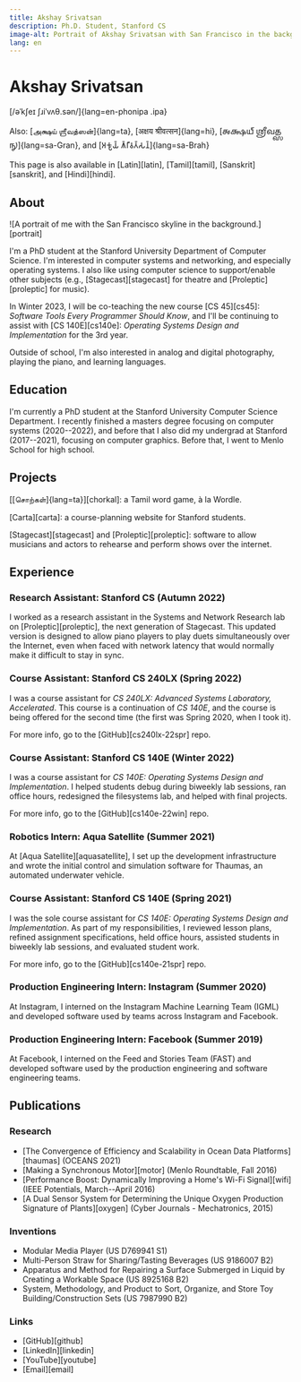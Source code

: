 ```yaml
---
title: Akshay Srivatsan
description: Ph.D. Student, Stanford CS
image-alt: Portrait of Akshay Srivatsan with San Francisco in the background.
lang: en
---
```


# Akshay Srivatsan

[/əˈkʃeɪ ʃɹiˈvʌθ.sən/]{lang=en-phonipa .ipa}

Also: [அக்ஷய் ஶ்ரீவத்ஸன்]{lang=ta}, [अक्षय श्रीवत्सन]{lang=hi}, [𑌅𑌕𑍍𑌷𑌯𑍍
𑌶𑍍𑌰𑍀𑌵𑌤𑍍𑌸𑌨𑍍]{lang=sa-Gran}, and [𑀅𑀓𑁆𑀱𑀬𑁆 𑀰𑁆𑀭𑀻𑀯𑀢𑁆𑀲𑀦𑁆]{lang=sa-Brah}

This page is also available in [Latin][latin], [Tamil][tamil],
[Sanskrit][sanskrit], and [Hindi][hindi].

## About

![A portrait of me with the San Francisco skyline in the 
background.][portrait]

I'm a PhD student at the Stanford University Department of Computer Science. I'm
interested in computer systems and networking, and especially operating systems.
I also like using computer science to support/enable other subjects (e.g.,
[Stagecast][stagecast] for theatre and [Proleptic][proleptic] for music).

In Winter 2023, I will be co-teaching the new course [CS 45][cs45]: _Software
Tools Every Programmer Should Know_, and I'll be continuing to assist with [CS
140E][cs140e]: _Operating Systems Design and Implementation_ for the 3rd year.

Outside of school, I'm also interested in analog and digital photography,
playing the piano, and learning languages.

## Education

I'm currently a PhD student at the Stanford University Computer Science
Department. I recently finished a masters degree focusing on computer systems
(2020--2022), and before that I also did my undergrad at Stanford (2017--2021),
focusing on computer graphics. Before that, I went to Menlo School for high
school.

## Projects

[[சொற்கள்]{lang=ta}][chorkal]: a Tamil word game, à la Wordle.

[Carta][carta]: a course-planning website for Stanford students.

[Stagecast][stagecast] and [Proleptic][proleptic]: software to allow musicians
and actors to rehearse and perform shows over the internet.

## Experience

### Research Assistant: Stanford CS (Autumn 2022)

I worked as a research assistant in the Systems and Network Research lab on
[Proleptic][proleptic], the next generation of Stagecast. This updated version
is designed to allow piano players to play duets simultaneously over the
Internet, even when faced with network latency that would normally make it
difficult to stay in sync.

### Course Assistant: Stanford CS 240LX (Spring 2022)

I was a course assistant for _CS 240LX: Advanced Systems Laboratory,
Accelerated_. This course is a continuation of _CS 140E_, and the course is
being offered for the second time (the first was Spring 2020, when I took it).

For more info, go to the [GitHub][cs240lx-22spr] repo.

### Course Assistant: Stanford CS 140E (Winter 2022)

I was a course assistant for _CS 140E: Operating Systems Design and
Implementation_. I helped students debug during biweekly lab sessions, ran
office hours, redesigned the filesystems lab, and helped with final projects.

For more info, go to the [GitHub][cs140e-22win] repo.

### Robotics Intern: Aqua Satellite (Summer 2021)

At [Aqua Satellite][aquasatellite], I set up the development infrastructure and
wrote the initial control and simulation software for Thaumas, an automated
underwater vehicle.

### Course Assistant: Stanford CS 140E (Spring 2021)

I was the sole course assistant for _CS 140E: Operating Systems Design and
Implementation_. As part of my responsibilities, I reviewed lesson plans,
refined assignment specifications, held office hours, assisted students in
biweekly lab sessions, and evaluated student work.

For more info, go to the [GitHub][cs140e-21spr] repo.

### Production Engineering Intern: Instagram (Summer 2020)

At Instagram, I interned on the Instagram Machine Learning Team (IGML) and
developed software used by teams across Instagram and Facebook.

### Production Engineering Intern: Facebook (Summer 2019)

At Facebook, I interned on the Feed and Stories Team (FAST) and developed
software used by the production engineering and software engineering teams.

## Publications

### Research

-   [The Convergence of Efficiency and Scalability in Ocean Data
    Platforms][thaumas] (OCEANS 2021)
-   [Making a Synchronous Motor][motor] (Menlo Roundtable, Fall 2016)
-   [Performance Boost: Dynamically Improving a Home's Wi-Fi Signal][wifi] (IEEE
    Potentials, March--April 2016)
-   [A Dual Sensor System for Determining the Unique Oxygen Production Signature
    of Plants][oxygen] (Cyber Journals - Mechatronics, 2015)

### Inventions

-   Modular Media Player (US D769941 S1)
-   Multi-Person Straw for Sharing/Tasting Beverages (US 9186007 B2)
-   Apparatus and Method for Repairing a Surface Submerged in Liquid by Creating
    a Workable Space (US 8925168 B2)
-   System, Methodology, and Product to Sort, Organize, and Store Toy
    Building/Construction Sets (US 7987990 B2)

### Links

-   [GitHub][github]
-   [LinkedIn][linkedin]
-   [YouTube][youtube]
-   [Email][email]
